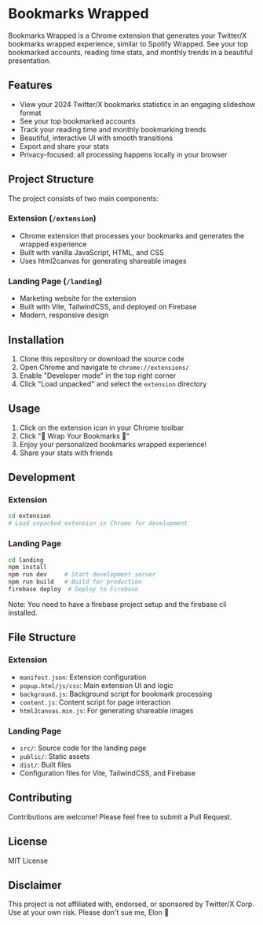 # Bookmarks Wrapped

Bookmarks Wrapped is a Chrome extension that generates your Twitter/X bookmarks wrapped experience, similar to Spotify Wrapped. See your top bookmarked accounts, reading time stats, and monthly trends in a beautiful presentation.

## Features

- View your 2024 Twitter/X bookmarks statistics in an engaging slideshow format
- See your top bookmarked accounts
- Track your reading time and monthly bookmarking trends
- Beautiful, interactive UI with smooth transitions
- Export and share your stats
- Privacy-focused: all processing happens locally in your browser

## Project Structure

The project consists of two main components:

### Extension (`/extension`)
- Chrome extension that processes your bookmarks and generates the wrapped experience
- Built with vanilla JavaScript, HTML, and CSS
- Uses html2canvas for generating shareable images

### Landing Page (`/landing`)
- Marketing website for the extension
- Built with Vite, TailwindCSS, and deployed on Firebase
- Modern, responsive design

## Installation

1. Clone this repository or download the source code
2. Open Chrome and navigate to `chrome://extensions/`
3. Enable "Developer mode" in the top right corner
4. Click "Load unpacked" and select the `extension` directory

## Usage

1. Click on the extension icon in your Chrome toolbar
2. Click "🎁 Wrap Your Bookmarks 🎁"
3. Enjoy your personalized bookmarks wrapped experience!
4. Share your stats with friends

## Development

### Extension
```bash
cd extension
# Load unpacked extension in Chrome for development
```

### Landing Page
```bash
cd landing
npm install
npm run dev     # Start development server
npm run build   # Build for production
firebase deploy  # Deploy to Firebase
```

Note: You need to have a firebase project setup and the firebase cli installed.

## File Structure

### Extension
- `manifest.json`: Extension configuration
- `popup.html/js/css`: Main extension UI and logic
- `background.js`: Background script for bookmark processing
- `content.js`: Content script for page interaction
- `html2canvas.min.js`: For generating shareable images

### Landing Page
- `src/`: Source code for the landing page
- `public/`: Static assets
- `dist/`: Built files
- Configuration files for Vite, TailwindCSS, and Firebase

## Contributing

Contributions are welcome! Please feel free to submit a Pull Request.

## License

MIT License

## Disclaimer

This project is not affiliated with, endorsed, or sponsored by Twitter/X Corp. Use at your own risk. Please don't sue me, Elon 🙏
